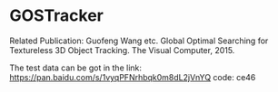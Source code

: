 # GOSTracker
Related Publication: Guofeng Wang etc. Global Optimal Searching for Textureless 3D Object Tracking. The Visual Computer, 2015.

The test data can be got in the
link: https://pan.baidu.com/s/1vyqPFNrhbqk0m8dL2jVnYQ 
code: ce46
